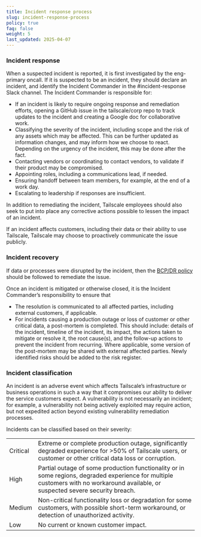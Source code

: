```yaml
---
title: Incident response process
slug: incident-response-process
policy: true
faq: false
weight: 5
last_updated: 2025-04-07
---
```


### Incident response

When a suspected incident is reported, it is first investigated by the eng-primary
oncall. If it is suspected to be an incident, they should declare an incident,
and identify the Incident Commander in the #incident-response Slack channel.
The Incident Commander is responsible for:

* If an incident is likely to require ongoing response and remediation efforts,
  opening a GitHub issue in the tailscale/corp repo to track updates to
  the incident and creating a Google doc for collaborative work.
* Classifying the severity of the incident, including scope and the risk of any
  assets which may be affected. This can be further updated as information
  changes, and may inform how we choose to react. Depending on the urgency of
  the incident, this may be done after the fact.
* Contacting vendors or coordinating to contact vendors, to validate if their
  product may be compromised.
* Appointing roles, including a communications lead, if needed.
* Ensuring handoff between team members, for example, at the end of a work day.
* Escalating to leadership if responses are insufficient.

In addition to remediating the incident, Tailscale employees should also seek
to put into place any corrective actions possible to lessen the impact of an
incident.

If an incident affects customers, including their data or their ability to use
Tailscale, Tailscale may choose to proactively communicate the issue publicly.

### Incident recovery

If data or processes were disrupted by the incident, then the [BCP/DR policy](/security-policies/bcp-dr/)
should be followed to remediate the issue.

Once an incident is mitigated or otherwise closed, it is the Incident
Commander’s responsibility to ensure that

* The resolution is communicated to all affected parties, including external
  customers, if applicable.
* For incidents causing a production outage or loss of customer or other
  critical data, a post-mortem is completed. This should include: details of
  the incident, timeline of the incident, its impact, the actions taken to
  mitigate or resolve it, the root cause(s), and the follow-up actions to
  prevent the incident from recurring. Where applicable, some version of the
  post-mortem may be shared with external affected parties. Newly identified
  risks should be added to the risk register.

### Incident classification

An incident is an adverse event which affects Tailscale’s infrastructure or
business operations in such a way that it compromises our ability to deliver
the service customers expect. A vulnerability is not necessarily an incident;
for example, a vulnerability not being actively exploited may require action,
but not expedited action beyond existing vulnerability remediation processes.

Incidents can be classified based on their severity:

<table>
  <tr>
    <td>Critical</td>
    <td>
    Extreme or complete production outage, significantly degraded experience
    for >50% of Tailscale users, or customer or other critical data loss or
    corruption.
    </td>
  </tr>
  <tr>
    <td>High</td>
    <td>
    Partial outage of some production functionality or in some regions,
    degraded experience for multiple customers with no workaround available, or
    suspected severe security breach.
    </td>
  </tr>
  <tr>
    <td>Medium</td>
    <td>
    Non-critical functionality loss or degradation for some customers, with
    possible short-term workaround, or detection of unauthorized activity.
    </td>
  </tr>
  <tr>
    <td>Low</td>
    <td>
    No current or known customer impact.
    </td>
  </tr>
</table>
